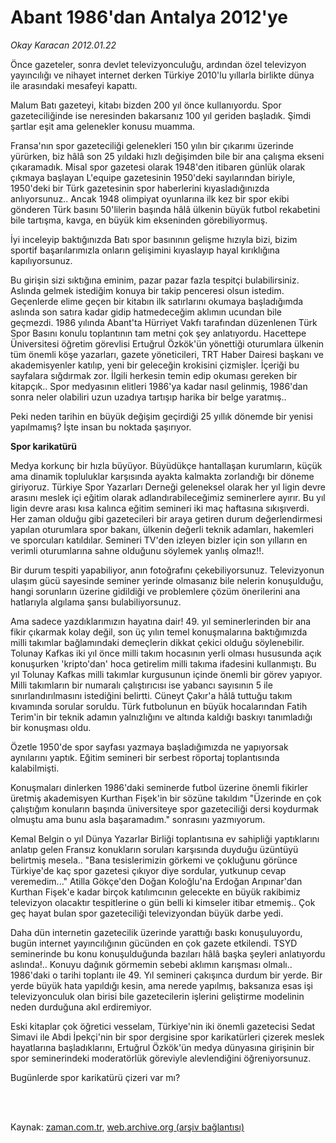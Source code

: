# Abant 1986'dan Antalya 2012'ye

*Okay Karacan 2012.01.22*

<td class="columnist-detail">
<p>Önce gazeteler, sonra devlet televizyonculuğu, ardından özel televizyon yayıncılığı ve nihayet internet derken Türkiye 2010'lu yıllarla birlikte dünya ile arasındaki mesafeyi kapattı.</p>
<p>
<div id="haberMetinDiv">
<p>Malum Batı gazeteyi, kitabı bizden 200 yıl önce kullanıyordu. Spor gazeteciliğinde ise neresinden bakarsanız 100 yıl geriden başladık. Şimdi şartlar eşit ama gelenekler konusu muamma.
<p>Fransa'nın spor gazeteciliği gelenekleri 150 yılın bir çıkarımı üzerinde yürürken, biz hâlâ son 25 yıldaki hızlı değişimden bile bir ana çalışma ekseni çıkaramadık. Misal spor gazetesi olarak 1948'den itibaren günlük olarak çıkmaya başlayan L'equipe gazetesinin 1950'deki sayılarından biriyle, 1950'deki bir Türk gazetesinin spor haberlerini kıyasladığınızda anlıyorsunuz.. Ancak 1948 olimpiyat oyunlarına ilk kez bir spor ekibi gönderen Türk basını 50'lilerin başında hâlâ ülkenin büyük futbol rekabetini bile tartışma, kavga, en büyük kim ekseninden görebiliyormuş.
<p>İyi inceleyip baktığınızda Batı spor basınının gelişme hızıyla bizi, bizim sportif başarılarımızla onların gelişimini kıyaslayıp hayal kırıklığına kapılıyorsunuz.
<p>Bu girişin sizi sıktığına eminim, pazar pazar fazla tespitçi bulabilirsiniz. Aslında gelmek istediğim konuya bir takip penceresi olsun istedim. Geçenlerde elime geçen bir kitabın ilk satırlarını okumaya başladığımda aslında son satıra kadar gidip hatmedeceğim aklımın ucundan bile geçmezdi. 1986 yılında Abant'ta Hürriyet Vakfı tarafından düzenlenen Türk Spor Basını konulu toplantının tam metni çok şey anlatıyordu. Hacettepe Üniversitesi öğretim görevlisi Ertuğrul Özkök'ün yönettiği oturumlara ülkenin tüm önemli köşe yazarları, gazete yöneticileri, TRT Haber Dairesi başkanı ve akademisyenler katılıp, yeni bir geleceğin krokisini çizmişler. İçeriği bu sayfalara sığdırmak zor. İlgili herkesin temin edip okuması gereken bir kitapçık.. Spor medyasının elitleri 1986'ya kadar nasıl gelinmiş, 1986'dan sonra neler olabiliri uzun uzadıya tartışıp harika bir belge yaratmış..
<p>Peki neden tarihin en büyük değişim geçirdiği 25 yıllık dönemde bir yenisi yapılmamış? İşte insan bu noktada şaşırıyor.
<p><b>Spor karikatürü</b>
<p>Medya korkunç bir hızla büyüyor. Büyüdükçe hantallaşan kurumların, küçük ama dinamik topluluklar karşısında ayakta kalmakta zorlandığı bir döneme giriyoruz. Türkiye Spor Yazarları Derneği geleneksel olarak her yıl ligin devre arasını meslek içi eğitim olarak adlandırabileceğimiz seminerlere ayırır. Bu yıl ligin devre arası kısa kalınca eğitim semineri iki maç haftasına sıkışıverdi. Her zaman olduğu gibi gazetecileri bir araya getiren durum değerlendirmesi yapılan oturumlara spor bakanı, ülkenin değerli teknik adamları, hakemleri ve sporcuları katıldılar. Semineri TV'den izleyen bizler için son yılların en verimli oturumlarına sahne olduğunu söylemek yanlış olmaz!!.
<p>Bir durum tespiti yapabiliyor, anın fotoğrafını çekebiliyorsunuz. Televizyonun ulaşım gücü sayesinde seminer yerinde olmasanız bile nelerin konuşulduğu, hangi sorunların üzerine gidildiği ve problemlere çözüm önerilerini ana hatlarıyla algılama şansı bulabiliyorsunuz.
<p>Ama sadece yazdıklarımızın hayatına dair! 49. yıl seminerlerinden bir ana fikir çıkarmak kolay değil, son üç yılın temel konuşmalarına baktığımızda milli takımlar bağlamındaki demeçlerin dikkat çekici olduğu söylenebilir. Tolunay Kafkas iki yıl önce milli takım hocasının yerli olması hususunda açık konuşurken 'kripto'dan' hoca getirelim milli takıma ifadesini kullanmıştı. Bu yıl Tolunay Kafkas milli takımlar kurgusunun içinde önemli bir görev yapıyor. Milli takımların bir numaralı çalıştırıcısı ise yabancı sayısının 5 ile sınırlandırılmasını istediğini belirtti. Cüneyt Çakır'a hâlâ tuttuğu takım kıvamında sorular soruldu. Türk futbolunun en büyük hocalarından Fatih Terim'in bir teknik adamın yalnızlığını ve altında kaldığı baskıyı tanımladığı bir konuşması oldu.
<p>Özetle 1950'de spor sayfası yazmaya başladığımızda ne yapıyorsak aynılarını yaptık. Eğitim semineri bir serbest röportaj toplantısında kalabilmişti.
<p>Konuşmaları dinlerken 1986'daki seminerde futbol üzerine önemli fikirler üretmiş akademisyen Kurthan Fişek'in bir sözüne takıldım "Üzerinde en çok çalıştığım konuların başında üniversiteye spor gazeteciliği dersi koydurmak olmuştu ama bunu asla başaramadım." sonrasını yazmıyorum.
<p>Kemal Belgin o yıl Dünya Yazarlar Birliği toplantısına ev sahipliği yaptıklarını anlatıp gelen Fransız konukların soruları karşısında duyduğu üzüntüyü belirtmiş mesela.. "Bana tesislerimizin görkemi ve çokluğunu görünce Türkiye'de kaç spor gazetesi çıkıyor diye sordular, yutkunup cevap veremedim..." Atilla Gökçe'den Doğan Koloğlu'na Erdoğan Arıpınar'dan Kurthan Fişek'e kadar birçok katılımcının gelecekte en büyük rakibimiz televizyon olacaktır tespitlerine o gün belli ki kimseler itibar etmemiş.. Çok geç hayat bulan spor gazeteciliği televizyondan büyük darbe yedi.
<p>Daha dün internetin gazetecilik üzerinde yarattığı baskı konuşuluyordu, bugün internet yayıncılığının gücünden en çok gazete etkilendi. TSYD seminerinde bu konu konuşulduğunda bazıları hâlâ başka şeyleri anlatıyordu aslında!.. Konuyu dağınık görmemin sebebi aklımın karışması olmalı.. 1986'daki o tarihi toplantı ile 49. Yıl semineri çakışınca durdum bir yerde. Bir yerde büyük hata yapıldığı kesin, ama nerede yapılmış, baksanıza esas işi televizyonculuk olan birisi bile gazetecilerin işlerini geliştirme modelinin neden durduğuna akıl erdiremiyor.
<p>Eski kitaplar çok öğretici vesselam, Türkiye'nin iki önemli gazetecisi Sedat Simavi ile Abdi İpekçi'nin bir spor dergisine spor karikatürleri çizerek meslek hayatlarına başladıklarını, Ertuğrul Özkök'ün medya dünyasına girişinin bir spor seminerindeki moderatörlük göreviyle alevlendiğini öğreniyorsunuz.
<p>Bugünlerde spor karikatürü çizeri var mı?</p></p></p></p></p></p></p></p></p></p></p></p></p></p></p></div>
</p>


<p><br>
		 </br></p></td>

Kaynak: [zaman.com.tr](http://zaman.com.tr/yazar.do?yazino=1233122), [web.archive.org (arşiv bağlantısı)](http://web.archive.org/web/20120129001432/http://www.zaman.com.tr:80/yazar.do?yazino=1233122)
